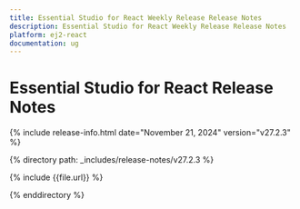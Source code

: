 ```yaml
---
title: Essential Studio for React Weekly Release Release Notes  
description: Essential Studio for React Weekly Release Release Notes  
platform: ej2-react
documentation: ug
---
```


# Essential Studio for React  Release Notes  

{% include release-info.html date="November 21, 2024"  version="v27.2.3" %}

{% directory path: _includes/release-notes/v27.2.3 %}

{% include {{file.url}} %}

{% enddirectory %}